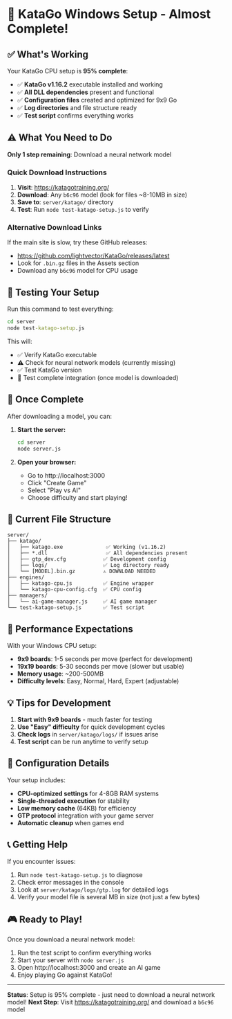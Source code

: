 # 🎉 KataGo Windows Setup - Almost Complete!

## ✅ What's Working

Your KataGo CPU setup is **95% complete**:

- ✅ **KataGo v1.16.2** executable installed and working
- ✅ **All DLL dependencies** present and functional  
- ✅ **Configuration files** created and optimized for 9x9 Go
- ✅ **Log directories** and file structure ready
- ✅ **Test script** confirms everything works

## ⚠️ What You Need to Do

**Only 1 step remaining**: Download a neural network model

### Quick Download Instructions

1. **Visit**: https://katagotraining.org/
2. **Download**: Any `b6c96` model (look for files ~8-10MB in size)
3. **Save to**: `server/katago/` directory
4. **Test**: Run `node test-katago-setup.js` to verify

### Alternative Download Links

If the main site is slow, try these GitHub releases:
- https://github.com/lightvector/KataGo/releases/latest
- Look for `.bin.gz` files in the Assets section
- Download any `b6c96` model for CPU usage

## 🧪 Testing Your Setup

Run this command to test everything:
```cmd
cd server
node test-katago-setup.js
```

This will:
- ✅ Verify KataGo executable  
- ⚠️ Check for neural network models (currently missing)
- ✅ Test KataGo version
- 🧪 Test complete integration (once model is downloaded)

## 🚀 Once Complete

After downloading a model, you can:

1. **Start the server:**
   ```cmd
   cd server
   node server.js
   ```

2. **Open your browser:**
   - Go to http://localhost:3000
   - Click "Create Game" 
   - Select "Play vs AI"
   - Choose difficulty and start playing!

## 📁 Current File Structure

```
server/
├── katago/
│   ├── katago.exe              ✅ Working (v1.16.2)
│   ├── *.dll                   ✅ All dependencies present
│   ├── gtp_dev.cfg            ✅ Development config
│   ├── logs/                  ✅ Log directory ready
│   └── [MODEL].bin.gz         ⚠️ DOWNLOAD NEEDED
├── engines/
│   ├── katago-cpu.js          ✅ Engine wrapper
│   └── katago-cpu-config.cfg  ✅ CPU config
├── managers/
│   └── ai-game-manager.js     ✅ AI game manager
└── test-katago-setup.js       ✅ Test script
```

## 🎯 Performance Expectations

With your Windows CPU setup:
- **9x9 boards**: 1-5 seconds per move (perfect for development)
- **19x19 boards**: 5-30 seconds per move (slower but usable)
- **Memory usage**: ~200-500MB
- **Difficulty levels**: Easy, Normal, Hard, Expert (adjustable)

## 💡 Tips for Development

1. **Start with 9x9 boards** - much faster for testing
2. **Use "Easy" difficulty** for quick development cycles
3. **Check logs** in `server/katago/logs/` if issues arise
4. **Test script** can be run anytime to verify setup

## 🔧 Configuration Details

Your setup includes:
- **CPU-optimized settings** for 4-8GB RAM systems
- **Single-threaded execution** for stability
- **Low memory cache** (64KB) for efficiency
- **GTP protocol** integration with your game server
- **Automatic cleanup** when games end

## 📞 Getting Help

If you encounter issues:
1. Run `node test-katago-setup.js` to diagnose
2. Check error messages in the console
3. Look at `server/katago/logs/gtp.log` for detailed logs
4. Verify your model file is several MB in size (not just a few bytes)

## 🎮 Ready to Play!

Once you download a neural network model:
1. Run the test script to confirm everything works
2. Start your server with `node server.js`
3. Open http://localhost:3000 and create an AI game
4. Enjoy playing Go against KataGo!

---

**Status**: Setup is 95% complete - just need to download a neural network model!
**Next Step**: Visit https://katagotraining.org/ and download a `b6c96` model 